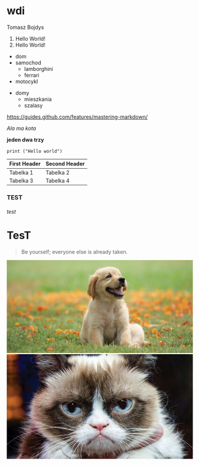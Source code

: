 # wdi
Tomasz Bojdys
1. Hello World!
2. Hello World!
- dom
- samochod
  - lamborghini
  - ferrari
- motocykl

* domy 
  * mieszkania
  * szalasy

https://guides.github.com/features/mastering-markdown/

*Ala ma kota*

**jeden dwa trzy**

```
print ("Hello world")
```

**First Header** | **Second Header**
------------- | -------------
Tabelka 1 | Tabelka 2
Tabelka 3 | Tabelka 4 

### TEST

###### test

# TesT

>Be yourself; everyone else is already taken.

![Image of Doggy](laboratorium_2/Doggy.jpg)
![Image of Papiez](laboratorium_2/cat.jpg)
